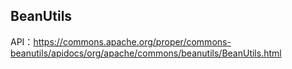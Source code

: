 ## BeanUtils

API：<https://commons.apache.org/proper/commons-beanutils/apidocs/org/apache/commons/beanutils/BeanUtils.html>

